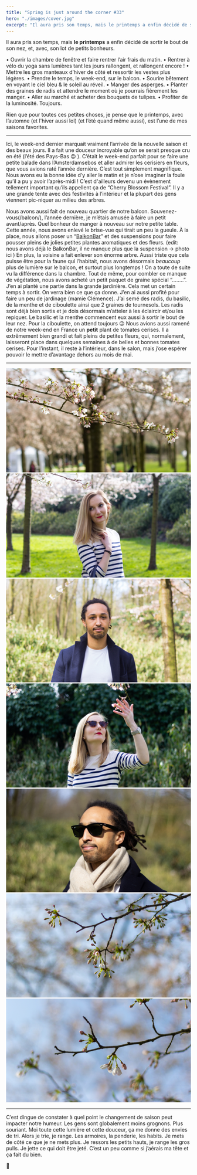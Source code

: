 ```yaml
---
title: "Spring is just around the corner #33"
hero: "./images/cover.jpg"
excerpt: "Il aura pris son temps, mais le printemps a enfin décidé de sortir le bout de son nez, et, avec, son lot de petits bonheurs. • Ouvrir la chambre de fenêtre et faire rentrer l’air frais du matin. • Rentrer à vélo du yoga sans lumières tant les jours rallongent, et rallongent encore ! •"
---
```

Il aura pris son temps, mais **le printemps** a enfin décidé de sortir le bout de son nez, et, avec, son lot de petits bonheurs.

• Ouvrir la chambre de fenêtre et faire rentrer l’air frais du matin.
• Rentrer à vélo du yoga sans lumières tant les jours rallongent, et rallongent encore !
• Mettre les gros manteaux d’hiver de côté et ressortir les vestes plus légères.
• Prendre le temps, le week-end, sur le balcon.
• Sourire bêtement en voyant le ciel bleu & le soleil au réveil.
• Manger des asperges.
• Planter des graines de radis et attendre le moment où je pourrais fièrement les manger.
• Aller au marché et acheter des bouquets de tulipes.
• Profiter de la luminosité. Toujours.

Rien que pour toutes ces petites choses, je pense que le printemps, avec l’automne (et l'hiver aussi lol) (et l’été quand même aussi), est l’une de mes saisons favorites.

---

Ici, le week-end dernier marquait vraiment l’arrivée de la nouvelle saison et des beaux jours. Il a fait une douceur incroyable qu’on se serait presque cru en été (l’été des Pays-Bas 😉 ). C’était le week-end parfait pour se faire une petite balade dans l’Amsterdamsebos et aller admirer les cerisiers en fleurs, que vous avions raté l’année dernière. C’est tout simplement magnifique. Nous avons eu la bonne idée d’y aller le matin et je n’ose imaginer la foule qu’il a pu y avoir l’après-midi ! C’est d'ailleurs devenu un évènement tellement important qu’ils appellent ça de “Cherry Blossom Festival”. Il y a une grande tente avec des festivités à l’intérieur et la plupart des gens viennent pic-niquer au milieu des arbres.

Nous avons aussi fait de nouveau quartier de notre balcon. Souvenez-vous(/balcon/), l’année dernière, je m’étais amusée à faire un petit avant/après. Quel bonheur de manger à nouveau sur notre petite table. Cette année, nous avons enlevé le brise-vue qui tirait un peu la gueule. À la place, nous allons poser un “[BalkonBar](https://balkonbar.com/)” et des suspensions pour faire pousser pleins de jolies petites plantes aromatiques et des fleurs. (edit: nous avons déjà le BalkonBar, il ne manque plus que la suspension -> photo ici ) En plus, la voisine a fait enlever son énorme arbre. Aussi triste que cela puisse être pour la faune qui l’habitait, nous avons désormais *beaucoup* plus de lumière sur le balcon, et surtout plus longtemps ! On a toute de suite vu la différence dans la chambre. Tout de même, pour combler ce manque de végétation, nous avons acheté un petit paquet de graine spécial “........”. J’en ai planté une partie dans la grande jardinière. Cela met un certain temps à sortir. On verra bien ce que ça donne. J’en ai aussi profité pour faire un peu de jardinage (mamie Clémence). J’ai semé des radis, du basilic, de la menthe et de ciboulette ainsi que 2 graines de tournesols. Les radis sont déjà bien sortis et je dois désormais m’atteler à les éclaircir et/ou les repiquer. Le basilic et la menthe commencent eux aussi à sortir le bout de leur nez. Pour la ciboulette, on attend toujours 😉 Nous avions aussi ramené de notre week-end en France un **petit** plant de tomates cerises. Il a extrêmement bien grandi et fait pleins de petites fleurs, qui, normalement, laisseront place dans quelques semaines à de belles et bonnes tomates cerises. Pour l’instant, il reste à l’intérieur, dans le salon, mais j’ose espérer pouvoir le mettre d’avantage dehors au mois de mai.

---

<div class="gallery">
<img alt="01.jpg" src="./images/01.jpg">
<img alt="02.jpg" src="./images/02.jpg">
<img alt="03.jpg" src="./images/03.jpg">
<img alt="04.jpg" src="./images/04.jpg" title="Haut: Sézane - Lunettes: Tens - Montre: Activité Pop de Nokia Health - Sac à main: Galeries La Fayette">
<img alt="05.jpg" src="./images/05.jpg" title="Lunettes: Rayban - Écharpe: Monsieurs Studio by Comme un Camion - Manteau: Massimo Dutti">
<img alt="06.jpg" src="./images/06.jpg">
<img alt="07.jpg" src="./images/07.jpg">
</div>

---

C’est dingue de constater à quel point le changement de saison peut impacter notre humeur. Les gens sont globalement moins grognons. Plus souriant. Moi toute cette lumière et cette douceur, ça me donne des envies de tri. Alors je trie, je range. Les armoires, la penderie, les habits. Je mets de côté ce que je ne mets plus. Je ressors les petits hauts, je range les gros pulls. Je jette ce qui doit être jeté. C’est un peu comme si j’aérais ma tête et ça fait du bien.

💛
